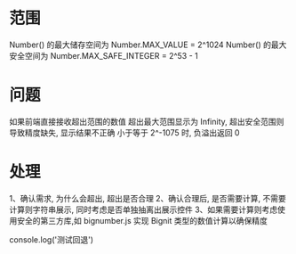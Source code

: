 # 范围

Number() 的最大储存空间为 Number.MAX_VALUE = 2^1024
Number() 的最大安全空间为 Number.MAX_SAFE_INTEGER = 2^53 - 1

# 问题

如果前端直接接收超出范围的数值
    超出最大范围显示为 Infinity, 
    超出安全范围则导致精度缺失, 显示结果不正确
    小于等于 2^-1075 时, 负溢出返回 0

# 处理

1、确认需求, 为什么会超出, 超出是否合理
2、确认合理后, 是否需要计算, 不需要计算则字符串展示, 同时考虑是否单独抽离出展示控件
3、如果需要计算则考虑使用安全的第三方库,如 bignumber.js 实现 Bignit 类型的数值计算以确保精度

console.log('测试回退')